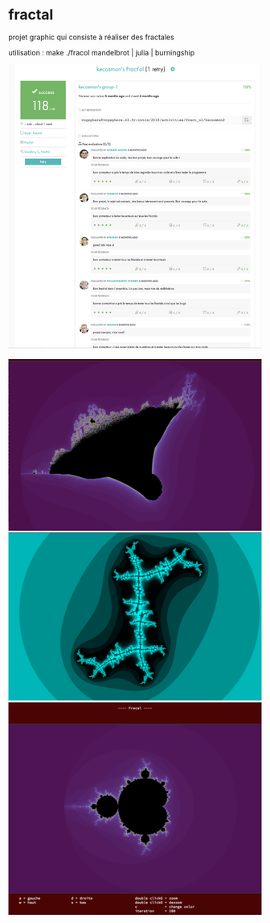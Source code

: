 # fractal
projet graphic qui consiste à réaliser des fractales

utilisation :
make
./fracol  mandelbrot | julia | burningship


![Screenshot](score.png)

![Screenshot](picture1.png)
![Screenshot](picture2.png)
![Screenshot](picture3.png)
